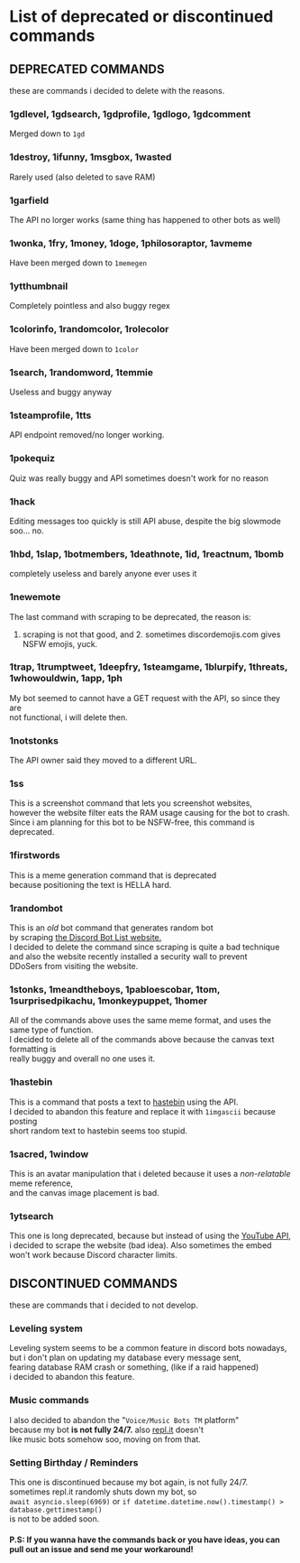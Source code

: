 # List of deprecated or discontinued commands<br>

## DEPRECATED COMMANDS<br>
these are commands i decided to delete with the reasons.

### 1gdlevel, 1gdsearch, 1gdprofile, 1gdlogo, 1gdcomment<br>
Merged down to `1gd`

### 1destroy, 1ifunny, 1msgbox, 1wasted<br>
Rarely used (also deleted to save RAM)

### 1garfield<br>
The API no lorger works (same thing has happened to other bots as well)

### 1wonka, 1fry, 1money, 1doge, 1philosoraptor, 1avmeme<br>
Have been merged down to `1memegen`

### 1ytthumbnail<br>
Completely pointless and also buggy regex<br>

### 1colorinfo, 1randomcolor, 1rolecolor<br>
Have been merged down to `1color`<br>

### 1search, 1randomword, 1temmie<br>
Useless and buggy anyway<br>

### 1steamprofile, 1tts<br>
API endpoint removed/no longer working.<br>

### 1pokequiz<br>
Quiz was really buggy and API sometimes doesn't work for no reason<br>

### 1hack<br>
Editing messages too quickly is still API abuse, despite the big slowmode<br>
soo... no.<br>

### 1hbd, 1slap, 1botmembers, 1deathnote, 1id, 1reactnum, 1bomb<br>
completely useless and barely anyone ever uses it<br>

### 1newemote<br>
The last command with scraping to be deprecated, the reason is:<br>
1. scraping is not that good, and 2. sometimes discordemojis.com gives NSFW emojis, yuck.<br>

### 1trap, 1trumptweet, 1deepfry, 1steamgame, 1blurpify, 1threats, 1whowouldwin, 1app, 1ph<br>
My bot seemed to cannot have a GET request with the API, so since they are<br>
not functional, i will delete then.<br>

### 1notstonks<br>
The API owner said they moved to a different URL.<br>

### 1ss<br>
This is a screenshot command that lets you screenshot websites,<br>
however the website filter eats the RAM usage causing for the bot to crash.<br>
Since i am planning for this bot to be NSFW-free, this command is deprecated.<br>

### 1firstwords<br>
This is a meme generation command that is deprecated<br>
because positioning the text is HELLA hard.<br>

### 1randombot<br>
This is an *old* bot command that generates random bot<br>
by scraping [the Discord Bot List website.](https://top.gg)<br>
I decided to delete the command since scraping is quite a bad technique<br>
and also the website recently installed a security wall to prevent<br>
DDoSers from visiting the website.<br>

### 1stonks, 1meandtheboys, 1pabloescobar, 1tom, 1surprisedpikachu, 1monkeypuppet, 1homer<br>
All of the commands above uses the same meme format, and uses the same type of function.<br>
I decided to delete all of the commands above because the canvas text formatting is<br>
really buggy and overall no one uses it.<br>

### 1hastebin<br>
This is a command that posts a text to [hastebin](https://hastebin.com/) using the API.<br>
I decided to abandon this feature and replace it with `1imgascii` because posting<br>
short random text to hastebin seems too stupid.<br>

### 1sacred, 1window<br>
This is an avatar manipulation that i deleted because it uses a *non-relatable* meme reference,<br>
and the canvas image placement is bad.<br>

### 1ytsearch<br>
This one is long deprecated, because but instead of using the [YouTube API](https://developers.google.com/youtube),<br>
i decided to scrape the website (bad idea). Also sometimes the embed won't work because Discord character limits.<br>

## DISCONTINUED COMMANDS
these are commands that i decided to not develop.

### Leveling system<br>
Leveling system seems to be a common feature in discord bots nowadays,<br>
but i don't plan on updating my database every message sent,<br>
fearing database RAM crash or something, (like if a raid happened)<br>
i decided to abandon this feature.<br>

### Music commands<br>
I also decided to abandon the "`Voice/Music Bots TM` platform"<br>
because my bot **is not fully 24/7.** also [repl.it](https://repl.it) doesn't<br>
like music bots somehow soo, moving on from that.<br>

### Setting Birthday / Reminders<br>
This one is discontinued because my bot again, is not fully 24/7.<br>
sometimes repl.it randomly shuts down my bot, so<br>
`await asyncio.sleep(6969)` or `if datetime.datetime.now().timestamp() > database.gettimestamp()`<br>
is not to be added soon.<br>

#### P.S: If you wanna have the commands back or you have ideas, you can pull out an issue and send me your workaround!
